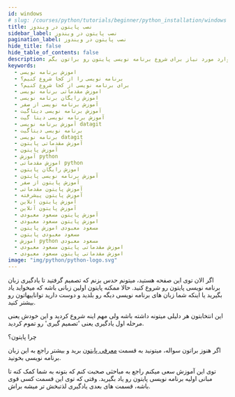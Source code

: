```yaml
---
id: windows
# slug: /courses/python/tutorials/beginner/python_installation/windows
title: نصب پایتون در ویندوز
sidebar_label: نصب پایتون در ویندوز
pagination_label: نصب پایتون در ویندوز
hide_title: false
hide_table_of_contents: false
description: توی این آموزش میخوام راجع به مقدمات زبان پایتون با هم صحبت کنیم و ببینم چطور میشه یه زبان برنامه نویسی به سادگی پایتون، کارهای زیادی برامون انجام بده. سعی میکنم توی این دوره آموزشی، تمام موارد مورد نیاز برای شروع برنامه نویسی پایتون رو براتون بگم.
keywords:
  - اموزش برنامه نویسی
  - برنامه نویسی را از کجا شروع کنیم؟
  - برای برنامه نویسی از کجا شروع کنیم؟
  - اموزش مقدماتی برنامه نویسی
  - اموزش رایگان برنامه نویسی
  - آموزش برنامه نویسی از صفر
  - آموزش برنامه نویسی دیتاگیت
  - آموزش برنامه نویسی دیتا گیت
  - آموزش برنامه نویسی datagit
  - برنامه نویسی دیتاگیت
  - برنامه نویسی datagit
  - آموزش مقدماتی پایتون
  - آموزش پایتون
  - آموزش python
  - اموزش مقدماتی python
  - اموزش رایگان پایتون
  - آموزش برنامه نویسی پایتون
  - آموزش پایتون از صفر
  - آموزش پایتون مقدماتی
  - آموزش پایتون پیشرفته
  - آموزش پایتون انلاین
  - آموزش پایتون آنلاین
  - آموزش پایتون مسعود معبودی
  - اموزش پایتون مسعود معبودی
  - مسعود معبودی اموزش پایتون
  - مسعود معبودی پایتون
  - اموزش python مسعود معبودی
  - اموزش مقدماتی پایتون مسعود معبودی
  - اموزش مقدماتی پایتون مسعود معبودی
image: "img/python/python-logo.svg"
---
```


[python_introduction]: /blog/python-introduction

اگر الان توی این صفحه هستید، میتونم حدس بزنم که تصمیم گرفتید تا یادگیری زبان برنامه نویسی پایتون رو شروع کنید. حالا ممکنه پایتون اولین زبانی باشه که میخواید یاد بگیرید یا اینکه شما زبان های برنامه نویسی دیگه رو بلدید و دوست دارید تواناییهاتون رو بیشتر کنید.

این انتخابتون هر دلیلی میتونه داشته باشه ولی مهم اینه شروع کردید و این خودش یعنی مرحله اول یادگیری یعنی 'تصمیم گیری' رو تموم کردید.

چرا پایتون؟

اگر هنوز براتون سواله، میتونید به قسمت [معرفی پایتون][python_introduction] برید و بیشتر راجع به این زبان برنامه نویسی بخونید.

توی این آموزش سعی میکنم راجع به مباحثی صحبت کنم که بتونه به شما کمک کنه تا مبانی اولیه برنامه نویسی پایتون رو یاد بگیرید. وقتی که توی این قسمت کسی قوی باشه، قسمت های بعدی یادگیری لذتبخش تر میشه براش.
